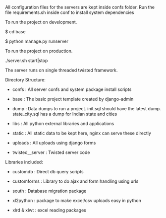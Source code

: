 All configuration files for the servers are kept inside confs folder.
Run the file requirements.sh inside conf to install system dependencies

To run the project on development.

$ cd base

$ python manage.py runserver

To run the project on production.

./server.sh start|stop

The server runs on single threaded twisted framework.

Directory Structure:

- confs   :   All server confs and system package install scripts

- base    :   The basic project template created by django-admin

- dump    :   Data dumps to run a project. init.sql should have the latest dump. 
              state_city.sql has a dump for Indian state and cities
- libs    :   All python external libraries and applications

- static  :   All static data to be kept here, nginx can serve these directly

- uploads :   All uploads using django forms

- twisted__server : Twisted server code


Libraries included:

- customdb : Direct db query scripts

- customforms : Library to do ajax and form handling using urls

- south  :  Database migration package

- xl2python : package to make excel/csv uploads easy in python

- xlrd & xlwt  : excel reading packages

